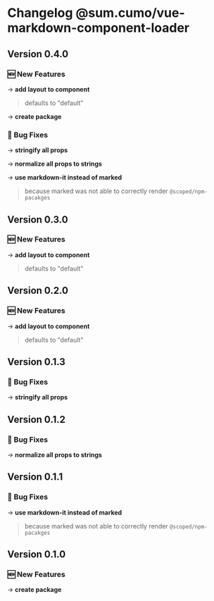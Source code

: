 # Changelog @sum.cumo/vue-markdown-component-loader

## Version 0.4.0

### 🆕  New Features

→ **add layout to component**
> defaults to "default"
> 
> 

→ **create package**

### 🐞 Bug Fixes

→ **stringify all props**

→ **normalize all props to strings**

→ **use markdown-it instead of marked**
> because marked was not able to correctly render `@scoped/npm-pacakges`
> 
> 


## Version 0.3.0

### 🆕  New Features

→ **add layout to component**
> defaults to "default"
> 
> 


## Version 0.2.0

### 🆕  New Features

→ **add layout to component**
> defaults to "default"
> 
> 


## Version 0.1.3

### 🐞 Bug Fixes

→ **stringify all props**


## Version 0.1.2

### 🐞 Bug Fixes

→ **normalize all props to strings**


## Version 0.1.1

### 🐞 Bug Fixes

→ **use markdown-it instead of marked**
> because marked was not able to correctly render `@scoped/npm-pacakges`
> 
> 


## Version 0.1.0

### 🆕  New Features

→ **create package**


